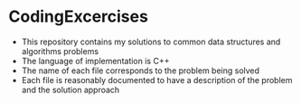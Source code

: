 # CodingExcercises
* This repository contains my solutions to common data structures and algorithms problems
* The language of implementation is C++
* The name of each file corresponds to the problem being solved
* Each file is reasonably documented to have a description of the problem and the solution approach
